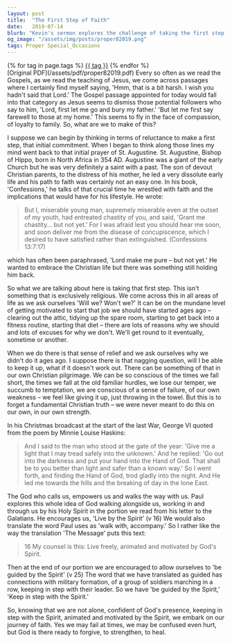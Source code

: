 ```yaml
---
layout: post
title:  "The First Step of Faith"
date:   2019-07-14
blurb: "Kevin's sermon explores the challenge of taking the first step in faith, drawing parallels with everyday life's hesitations. He reflects on St. Augustine's struggle for chastity and the universal fear of change, emphasizing the Christian belief that we are not meant to face life's trials alone. The sermon reassures us that God's presence and the guidance of the Holy Spirit empower us to embark on our faith journey, despite our fears and failures."
og_image: "/assets/img/posts/proper82019.png"
tags: Proper Special_Occasions
---    
```

<div class="tag-pills">
    {% for tag in page.tags %}
    <a href="{{ site.baseurl }}/tag/{{ tag | slugify }}" class="tag-pill">{{ tag }}</a>
    {% endfor %}
</div>
[Original PDF](/assets/pdf/proper82019.pdf)
Every so often as we read the Gospels, as we read the teaching of Jesus, we come across passages where I certainly find myself saying, 'Hmm, that is a bit harsh. I wish you hadn't said that Lord.' The Gospel passage appointed for today would fall into that category as Jesus seems to dismiss those potential followers who say to him, 'Lord, first let me go and bury my father.' 'But let me first say farewell to those at my home.' This seems to fly in the face of compassion, of loyalty to family. So, what are we to make of this?

I suppose we can begin by thinking in terms of reluctance to make a first step, that initial commitment. When I began to think along those lines my mind went back to that initial prayer of St. Augustine. St. Augustine, Bishop of Hippo, born in North Africa in 354 AD. Augustine was a giant of the early Church but he was very definitely a saint with a past. The son of devout Christian parents, to the distress of his mother, he led a very dissolute early life and his path to faith was certainly not an easy one. In his book, 'Confessions,' he talks of that crucial time he wrestled with faith and the implications that would have for his lifestyle. He wrote:

> But I, miserable young man, supremely miserable even at the outset of my youth, had entreated chastity of you, and said, 'Grant me chastity... but not yet.' For I was afraid lest you should hear me soon, and soon deliver me from the disease of concupiscence, which I desired to have satisfied rather than extinguished. (Confessions 13:7:17)

which has often been paraphrased, 'Lord make me pure – but not yet.' He wanted to embrace the Christian life but there was something still holding him back.

So what we are talking about here is taking that first step. This isn't something that is exclusively religious. We come across this in all areas of life as we ask ourselves 'Will we? Won't we?' It can be on the mundane level of getting motivated to start that job we should have started ages ago – clearing out the attic, tidying up the spare room, starting to get back into a fitness routine, starting that diet – there are lots of reasons why we should and lots of excuses for why we don't. We'll get round to it eventually, sometime or another.

When we do there is that sense of relief and we ask ourselves why we didn't do it ages ago. I suppose there is that nagging question, will I be able to keep it up, what if it doesn't work out. There can be something of that in our own Christian pilgrimage. We can be so conscious of the times we fall short, the times we fall at the old familiar hurdles, we lose our temper, we succumb to temptation, we are conscious of a sense of failure, of our own weakness – we feel like giving it up, just throwing in the towel. But this is to forget a fundamental Christian truth – we were never meant to do this on our own, in our own strength.

In his Christmas broadcast at the start of the last War, George VI quoted from the poem by Minnie Louise Haskins:

> And I said to the man who stood at the gate of the year:
> 'Give me a light that I may tread safely into the unknown.'
> And he replied:
> 'Go out into the darkness and put your hand into the Hand of God.
> That shall be to you better than light and safer than a known way.'
> So I went forth, and finding the Hand of God, trod gladly into the night.
> And He led me towards the hills and the breaking of day in the lone East.

The God who calls us, empowers us and walks the way with us. Paul explores this whole idea of God walking alongside us, working in and through us by his Holy Spirit in the portion we read from his letter to the Galatians. He encourages us, 'Live by the Spirit' (v 16) We would also translate the word Paul uses as 'walk with, accompany.' So I rather like the way the translation 'The Message' puts this text:

> 16 My counsel is this: Live freely, animated and motivated by God's Spirit.

Then at the end of our portion we are encouraged to allow ourselves to 'be guided by the Spirit' (v 25) The word that we have translated as guided has connections with military formation, of a group of soldiers marching in a row, keeping in step with their leader. So we have 'be guided by the Spirit,' 'Keep in step with the Spirit.'

So, knowing that we are not alone, confident of God's presence, keeping in step with the Spirit, animated and motivated by the Spirit, we embark on our journey of faith. Yes we may fail at times, we may be confused even hurt, but God is there ready to forgive, to strengthen, to heal.
